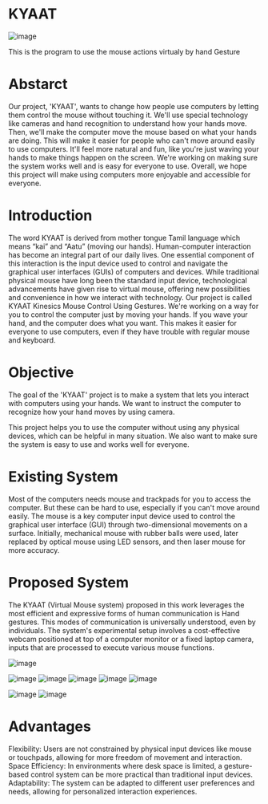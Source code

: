 # KYAAT 
![image](https://github.com/imaamjij/KYAAT/assets/58385239/b47d496f-baef-4e16-8227-81b4a237e930)

This is the program to use the mouse actions virtualy by hand Gesture

# Abstarct
Our project, 'KYAAT', wants to change how people use computers by letting them control the mouse without touching it. We'll use special technology like cameras and hand recognition to understand how your hands move. 
Then, we'll make the computer move the mouse based on what your hands are doing. This will make it easier for people who can't move around easily to use computers.
 It'll feel more natural and fun, like you're just waving your hands to make things happen on the screen.
 We're working on making sure the system works well and is easy for everyone to use. Overall, we hope this project will make using computers more enjoyable and accessible for everyone.

# Introduction
The word KYAAT is derived from mother tongue Tamil language which means “kai” and “Aatu” (moving our hands).
Human-computer interaction has become an integral part of our daily lives. One essential component of this interaction is the input device used to control and navigate the graphical user interfaces (GUIs) of computers and devices. 
While traditional physical mouse have long been the standard input device, technological advancements have given rise to virtual mouse, offering new possibilities and convenience in how we interact with technology.
Our project is called KYAAT Kinesics Mouse Control Using Gestures. We're working on a way for you to control the computer just by moving your hands.
If you wave your hand, and the computer does what you want. This makes it easier for everyone to use computers, even if they have trouble with regular mouse and keyboard.

# Objective
The goal of the 'KYAAT' project is to make a system that lets you interact with computers using your hands. We want to instruct the computer to recognize how your hand moves by using camera. 

This project helps you to use the computer without using any physical devices, which can be helpful in many situation. We also want to make sure the system is easy to use and works well for everyone. 

# Existing System
Most of the computers needs mouse and trackpads for you to access the computer. But these can be hard to use, especially if you can't move around easily.
The mouse is a key computer input device used to control the graphical user interface (GUI) through two-dimensional movements on a surface. 
Initially, mechanical mouse with rubber balls were used, later replaced by optical mouse using LED sensors, and then laser mouse for more accuracy.

#   Proposed System
The KYAAT (Virtual Mouse system) proposed in this work leverages the most efficient and expressive forms of human communication is Hand gestures. 
This modes of communication is universally understood, even by individuals. 
The system's experimental setup involves a cost-effective webcam positioned at top of a computer monitor or a fixed laptop camera, inputs that are processed to execute various mouse functions.

![image](https://github.com/imaamjij/KYAAT/assets/58385239/8212c3a8-de2a-49e5-b28f-951d2efda9cd)

![image](https://github.com/imaamjij/KYAAT/assets/58385239/8cee91d1-d367-41f0-a214-25660547b47a)
![image](https://github.com/imaamjij/KYAAT/assets/58385239/29c8f160-9687-4ea5-933b-b1ccd0cb54e1)
![image](https://github.com/imaamjij/KYAAT/assets/58385239/a69e3b19-6be9-4b21-a6dd-a6265f9ecf2d)
![image](https://github.com/imaamjij/KYAAT/assets/58385239/9640b90d-0173-4e37-9dba-02d9d26ff9e0)
![image](https://github.com/imaamjij/KYAAT/assets/58385239/d2e11b31-8254-4944-87c0-982612aad7d8)

![image](https://github.com/imaamjij/KYAAT/assets/58385239/dadc9c94-8c50-4a9d-b1dd-554239bcce41)
![image](https://github.com/imaamjij/KYAAT/assets/58385239/303af0aa-17bf-455d-b576-ddeea8b8b2dd)

# Advantages
Flexibility: Users are not constrained by physical input devices like mouse or touchpads, allowing for more freedom of movement and interaction.
Space Efficiency: In environments where desk space is limited, a gesture-based control system can be more practical than traditional input devices.
Adaptability: The system can be adapted to different user preferences and needs, allowing for personalized interaction experiences.












